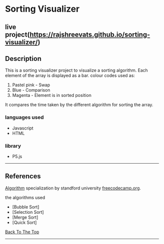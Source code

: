 # Sorting Visualizer

live project(https://rajshreevats.github.io/sorting-visualizer/)
---

## Description

This is a sorting visualizer project to visualize a sorting algorithm. Each element of the array is displayed as a bar.  colour codes used as: 

1. Pastel pink - Swap
2. Blue - Comparison 
3. Magenta - Element is in sorted position

It compares the time taken by the different algorithm for sorting the array.



### languages used

- Javascript 
- HTML 
### library
- P5.js


---


## References
[Algorithm](https://www.coursera.org/specializations/algorithms?) specialization by standford university
[freecodecamp.org](https://www.youtube.com/watch?v=PkZNo7MFNFg&list=PLWKjhJtqVAbleDe3_ZA8h3AO2rXar-q2V).

the algorithms used 

- [Bubble Sort]
- [Selection Sort]
- [Merge Sort] 
- [Quick Sort]


[Back To The Top](#read-me-template)

---

